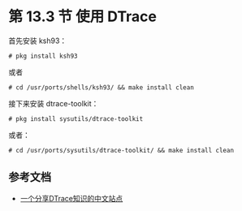 # 第 13.3 节 使用 DTrace

首先安装 ksh93：

```
# pkg install ksh93
```
或者

```
# cd /usr/ports/shells/ksh93/ && make install clean
```

接下来安装 dtrace-toolkit：

```
# pkg install sysutils/dtrace-toolkit
```

或者：

```
# cd /usr/ports/sysutils/dtrace-toolkit/ && make install clean
```

## 参考文档

- [一个分享DTrace知识的中文站点](https://chinadtrace.org/)
